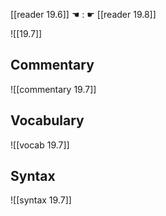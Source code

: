 [[reader 19.6]] ☚ : ☛ [[reader 19.8]]

![[19.7]]

## Commentary

![[commentary 19.7]]

## Vocabulary

![[vocab 19.7]]

## Syntax

![[syntax 19.7]]

